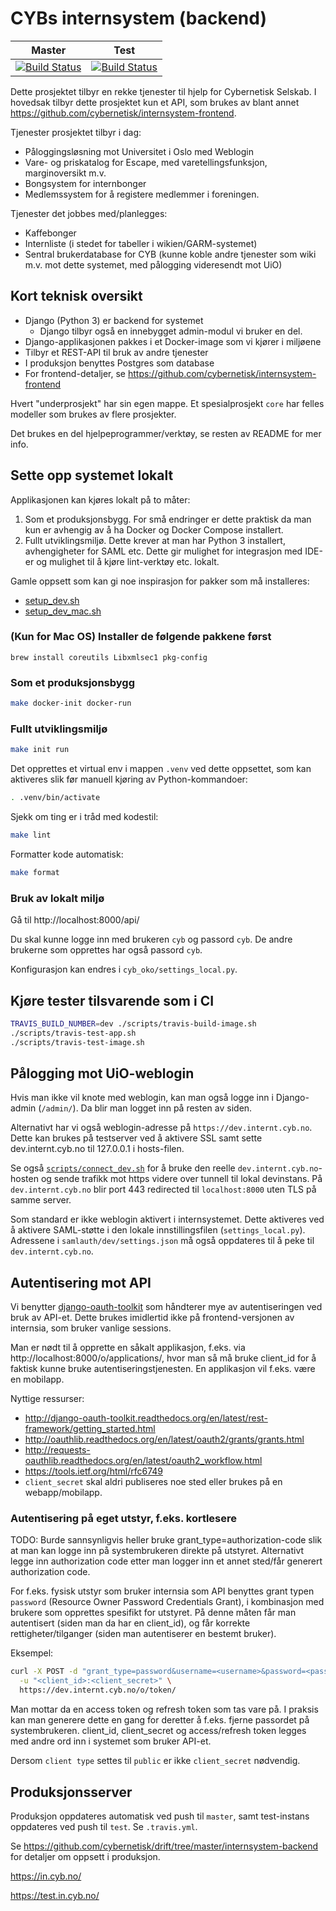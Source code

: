 # CYBs internsystem (backend)

| Master | Test |
| --- | --- |
| [![Build Status](https://travis-ci.org/cybernetisk/internsystem.svg?branch=master)](https://travis-ci.org/cybernetisk/internsystem) | [![Build Status](https://travis-ci.org/cybernetisk/internsystem.svg?branch=test)](https://travis-ci.org/cybernetisk/internsystem) |

Dette prosjektet tilbyr en rekke tjenester til hjelp for Cybernetisk Selskab.
I hovedsak tilbyr dette prosjektet kun et API, som brukes av blant annet
https://github.com/cybernetisk/internsystem-frontend.

Tjenester prosjektet tilbyr i dag:

* Påloggingsløsning mot Universitet i Oslo med Weblogin
* Vare- og priskatalog for Escape, med varetellingsfunksjon, marginoversikt m.v.
* Bongsystem for internbonger
* Medlemssystem for å registere medlemmer i foreningen.

Tjenester det jobbes med/planlegges:

* Kaffebonger
* Internliste (i stedet for tabeller i wikien/GARM-systemet)
* Sentral brukerdatabase for CYB (kunne koble andre tjenester som wiki m.v. mot
  dette systemet, med pålogging videresendt mot UiO)

## Kort teknisk oversikt

* Django (Python 3) er backend for systemet
  * Django tilbyr også en innebygget admin-modul vi bruker en del.
* Django-applikasjonen pakkes i et Docker-image som vi kjører i miljøene
* Tilbyr et REST-API til bruk av andre tjenester
* I produksjon benyttes Postgres som database
* For frontend-detaljer, se https://github.com/cybernetisk/internsystem-frontend

Hvert "underprosjekt" har sin egen mappe. Et spesialprosjekt `core` har felles
modeller som brukes av flere prosjekter.

Det brukes en del hjelpeprogrammer/verktøy, se resten av README for mer info.

## Sette opp systemet lokalt

Applikasjonen kan kjøres lokalt på to måter:

1) Som et produksjonsbygg. For små endringer er dette praktisk da man
   kun er avhengig av å ha Docker og Docker Compose installert.
2) Fullt utviklingsmiljø. Dette krever at man har Python 3 installert,
   avhengigheter for SAML etc. Dette gir mulighet for integrasjon med
   IDE-er og mulighet til å kjøre lint-verktøy etc. lokalt.

Gamle oppsett som kan gi noe inspirasjon for pakker som må installeres:

* [setup_dev.sh](https://github.com/cybernetisk/internsystem/blob/45d7da9d5591a3e85ba12fdcdbba19ababfb22e5/scripts/setup_dev.sh)
* [setup_dev_mac.sh](https://github.com/cybernetisk/internsystem/blob/45d7da9d5591a3e85ba12fdcdbba19ababfb22e5/scripts/setup_dev_mac.sh)

### (Kun for Mac OS) Installer de følgende pakkene først
```
brew install coreutils Libxmlsec1 pkg-config
```

### Som et produksjonsbygg

```bash
make docker-init docker-run
```

### Fullt utviklingsmiljø

```bash
make init run
```

Det opprettes et virtual env i mappen `.venv` ved dette oppsettet, som kan
aktiveres slik før manuell kjøring av Python-kommandoer:

```bash
. .venv/bin/activate
```

Sjekk om ting er i tråd med kodestil:

```bash
make lint
```

Formatter kode automatisk:

```bash
make format
```

### Bruk av lokalt miljø

Gå til http://localhost:8000/api/

Du skal kunne logge inn med brukeren `cyb` og passord `cyb`. De andre brukerne
som opprettes har også passord `cyb`.

Konfigurasjon kan endres i `cyb_oko/settings_local.py`.

## Kjøre tester tilsvarende som i CI

```bash
TRAVIS_BUILD_NUMBER=dev ./scripts/travis-build-image.sh
./scripts/travis-test-app.sh
./scripts/travis-test-image.sh
```

## Pålogging mot UiO-weblogin

Hvis man ikke vil knote med weblogin, kan man også logge inn i Django-admin
(`/admin/`). Da blir man logget inn på resten av siden.

Alternativt har vi også weblogin-adresse på `https://dev.internt.cyb.no`.
Dette kan brukes på testserver ved å aktivere SSL samt sette dev.internt.cyb.no
til 127.0.0.1 i hosts-filen.

Se også [`scripts/connect_dev.sh`](scripts/connect_dev.sh) for å bruke den
reelle `dev.internt.cyb.no`-hosten og sende trafikk mot https videre over
tunnell til lokal devinstans. På `dev.internt.cyb.no` blir port 443 redirected
til `localhost:8000` uten TLS på samme server.

Som standard er ikke weblogin aktivert i internsystemet. Dette aktiveres ved
å aktivere SAML-støtte i den lokale innstillingsfilen (`settings_local.py`).
Adressene i `samlauth/dev/settings.json` må også oppdateres til å peke til
`dev.internt.cyb.no`.

## Autentisering mot API

Vi benytter [django-oauth-toolkit](https://github.com/evonove/django-oauth-toolkit)
som håndterer mye av autentiseringen ved bruk av API-et. Dette brukes imidlertid
ikke på frontend-versjonen av internsia, som bruker vanlige sessions.

Man er nødt til å opprette en såkalt applikasjon, f.eks. via
http://localhost:8000/o/applications/, hvor man så må bruke client_id for å
faktisk kunne bruke autentiseringstjenesten. En applikasjon vil f.eks. være
en mobilapp.

Nyttige ressurser:

* http://django-oauth-toolkit.readthedocs.org/en/latest/rest-framework/getting_started.html
* http://oauthlib.readthedocs.org/en/latest/oauth2/grants/grants.html
* http://requests-oauthlib.readthedocs.org/en/latest/oauth2_workflow.html
* https://tools.ietf.org/html/rfc6749
* `client_secret` skal aldri publiseres noe sted eller brukes på en webapp/mobilapp.

### Autentisering på eget utstyr, f.eks. kortlesere

TODO: Burde sannsynligvis heller bruke grant_type=authorization-code slik at man
kan logge inn på systembrukeren direkte på utstyret. Alternativt legge inn
authorization code etter man logger inn et annet sted/får generert authorization
code.

For f.eks. fysisk utstyr som bruker internsia som API benyttes grant typen
`password` (Resource Owner Password Credentials Grant), i kombinasjon med
brukere som opprettes spesifikt for utstyret. På denne måten får man autentisert
(siden man da har en client_id), og får korrekte rettigheter/tilganger
(siden man autentiserer en bestemt bruker).

Eksempel:

```bash
curl -X POST -d "grant_type=password&username=<username>&password=<pass>" \
  -u "<client_id>:<client_secret>" \
  https://dev.internt.cyb.no/o/token/
```

Man mottar da en access token og refresh token som tas vare på. I praksis kan
man generere dette en gang for deretter å f.eks. fjerne passordet på
systembrukeren. client_id, client_secret og access/refresh token legges med
andre ord inn i systemet som bruker API-et.

Dersom `client type` settes til `public` er ikke `client_secret` nødvendig.

## Produksjonsserver

Produksjon oppdateres automatisk ved push til `master`, samt test-instans
oppdateres ved push til `test`. Se `.travis.yml`.

Se https://github.com/cybernetisk/drift/tree/master/internsystem-backend
for detaljer om oppsett i produksjon.

https://in.cyb.no/

https://test.in.cyb.no/
